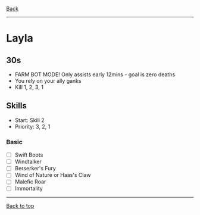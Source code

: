 [Back](../)

----

# Layla

## 30s
- FARM BOT MODE! Only assists early 12mins - goal is zero deaths
- You rely on your ally ganks
- Kill 1, 2, 3, 1

## Skills
- Start: Skill 2
- Priority: 3, 2, 1

### Basic
- [ ] Swift Boots
- [ ] Windtalker
- [ ] Berserker's Fury
- [ ] Wind of Nature or Haas's Claw
- [ ] Malefic Roar
- [ ] Immortality

----

[Back to top](./#)
